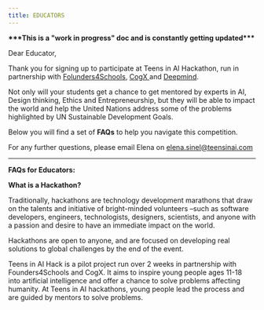 ```yaml
---
title: EDUCATORS
---
```

**\*\*\*This is a "work in progress" doc and is constantly getting updated\*\*\***

Dear Educator,

Thank you for signing up to participate at Teens in AI Hackathon, run in partnership with  [Folunders4Schools](https://www.founders4schools.org.uk/partners/teensinai/), [CogX ](https://cogx.co/)and [Deepmind](https://deepmind.com/).

Not only will your students get a chance to get mentored by experts in AI, Design thinking, Ethics and Entrepreneurship, but they will be able to impact the world and help the United Nations address some of the problems highlighted by UN Sustainable Development Goals.

Below you will find a set of **FAQs** to help you navigate this competition.

For any further questions, please email Elena on elena.sinel@teensinai.com

****

**FAQs for Educators:**

**What is a Hackathon?**

Traditionally, hackathons are technology development marathons that draw on the talents and initiative of bright-minded volunteers –such as software developers, engineers, technologists, designers, scientists, and anyone with a passion and desire to have an immediate impact on the world.

Hackathons are open to anyone, and are focused on developing real solutions to global challenges by the end of the event.

Teens in AI Hack is a pilot project run over 2 weeks in partnership with Founders4Schools and CogX. It aims to inspire young people ages 11-18 into artificial intelligence and offer a chance to solve problems affecting humanity. At Teens in AI hackathons, young people lead the process and are guided by mentors to solve problems.
